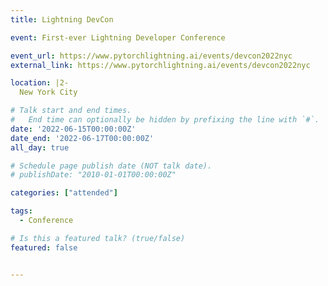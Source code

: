 ```yaml
---
title: Lightning DevCon

event: First-ever Lightning Developer Conference

event_url: https://www.pytorchlightning.ai/events/devcon2022nyc
external_link: https://www.pytorchlightning.ai/events/devcon2022nyc

location: |2-
  New York City

# Talk start and end times.
#   End time can optionally be hidden by prefixing the line with `#`.
date: '2022-06-15T00:00:00Z'
date_end: '2022-06-17T00:00:00Z'
all_day: true

# Schedule page publish date (NOT talk date).
# publishDate: "2010-01-01T00:00:00Z"

categories: ["attended"]

tags:
  - Conference

# Is this a featured talk? (true/false)
featured: false


---
```


